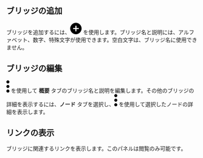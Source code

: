 ブリッジの追加
--------------

ブリッジを追加するには、![""](Images/ebt1659745488877.svg) を使用します。ブリッジ名と説明には、アルファベット、数字、特殊文字が使用できます。空白文字は、ブリッジ名に使用できません。

ブリッジの編集
--------------

![""](Images/zsz1597101912145.svg) を使用して **概要** タブのブリッジ名と説明を編集します。その他のブリッジの詳細を表示するには、**ノード** タブを選択し、![""](Images/zsz1597101912145.svg) を使用して選択したノードの詳細を表示します。

リンクの表示
------------

ブリッジに関連するリンクを表示します。このパネルは閲覧のみ可能です。
